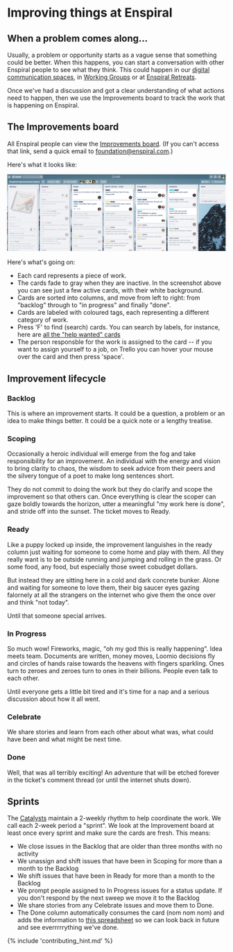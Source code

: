 # Improving things at Enspiral

## When a problem comes along...

Usually, a problem or opportunity starts as a vague sense that something could be better. When this happens, you can start a conversation with other Enspiral people to see what they think. This could happen in our [digital communication spaces](guides/comms_guidelines.md), in [Working Groups](guides/working_groups.md) or at [Enspiral Retreats](guides/retreats.md).

Once we've had a discussion and got a clear understanding of what actions need to happen, then we use the Improvements board to track the work that is happening on Enspiral.

## The Improvements board
All Enspiral people can view the [Improvements board](https://trello.com/b/btHeb35m/enspiral-improvements-board). (If you can't access that link, send a quick email to foundation@enspiral.com.)

Here's what it looks like:

![Improvements board screenshot](/images/trello.png)

Here's what's going on:

* Each card represents a piece of work.
* The cards fade to gray when they are inactive. In the screenshot above you can see just a few active cards, with their white background.
* Cards are sorted into columns, and move from left to right: from "backlog" through to "in progress" and finally "done".
* Cards are labeled with coloured tags, each representing a different category of work.
* Press 'F' to find (search) cards. You can search by labels, for instance, here are [all the "help wanted" cards](https://trello.com/b/btHeb35m/enspiral-improvements-board?menu=filter&filter=label:help%20wanted)
* The person responsble for the work is assigned to the card -- if you want to assign yourself to a job, on Trello you can hover your mouse over the card and then press 'space'.


## Improvement lifecycle

### Backlog
This is where an improvement starts. It could be a question, a problem or an idea to make things better. It could be a quick note or a lengthy treatise.

### Scoping
Occasionally a heroic individual will emerge from the fog and take responsibility for an improvement. An individual with the energy and vision to bring clarity to chaos, the wisdom to seek advice from their peers and the silvery tongue of a poet to make long sentences short.

They do not commit to doing the work but they do clarify and scope the improvement so that others can. Once everything is clear the scoper can gaze boldly towards the horizon, utter a meaningful "my work here is done", and stride off into the sunset. The ticket moves to Ready.

### Ready
Like a puppy locked up inside, the improvement languishes in the ready column just waiting for someone to come home and play with them. All they really want is to be outside running and jumping and rolling in the grass. Or some food, any food, but especially those sweet cobudget dollars. 

But instead they are sitting here in a cold and dark concrete bunker. Alone and waiting for someone to love them, their big saucer eyes gazing falornely at all the strangers on the internet who give them the once over and think "not today". 

Until that someone special arrives.

### In Progress
So much wow! Fireworks, magic, "oh my god this is really happening". Idea meets team. Documents are written, money moves, Loomio decisions fly and circles of hands raise towards the heavens with fingers sparkling. Ones turn to zeroes and zeroes turn to ones in their billions. People even talk to each other.

Until everyone gets a little bit tired and it's time for a nap and a serious discussion about how it all went.

### Celebrate
We share stories and learn from each other about what was, what could have been and what might be next time.

### Done
Well, that was all terribly exciting! An adventure that will be etched forever in the ticket's comment thread (or until the internet shuts down).

## Sprints

The [Catalysts](agreements/catalyst.md) maintain a 2-weekly rhythm to help coordinate the work. We call each 2-week period a "sprint". We look at the Improvement board at least once every sprint and make sure the cards are fresh. This means:

* We close issues in the Backlog that are older than three months with no activity
* We unassign and shift issues that have been in Scoping for more than a month to the Backlog
* We shift issues that have been in Ready for more than a month to the Backlog
* We prompt people assigned to In Progress issues for a status update. If you don't respond by the next sweep we move it to the Backlog
* We share stories from any Celebrate issues and move them to Done. 
* The Done column automatically consumes the card (nom nom nom) and adds the information to [this spreadsheet](https://docs.google.com/spreadsheets/u/2/d/1uX5vtcgtYHboO4Fxt0I2yAsedw6J0_MPMSwmwSIhClk/edit#gid=0) so we can look back in future and see everrrrrything we've done.



{% include 'contributing_hint.md' %}
